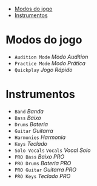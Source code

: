 - [Modos do jogo](#modos-do-jogo)
- [Instrumentos](#instrumentos)

# Modos do jogo

- `Audition Mode` _Modo Audition_
- `Practice Mode` _Modo Prática_
- `Quickplay` _Jogo Rápido_

# Instrumentos

- `Band` _Banda_
- `Bass` _Baixo_
- `Drums` _Bateria_
- `Guitar` _Guitarra_
- `Harmonies` _Harmonia_
- `Keys` _Teclado_
- `Solo Vocals` `Vocals` _Vocal Solo_
- `PRO Bass` _Baixo PRO_
- `PRO Drums` _Bateria PRO_
- `PRO Guitar` _Guitarra PRO_
- `PRO Keys` _Teclado PRO_
